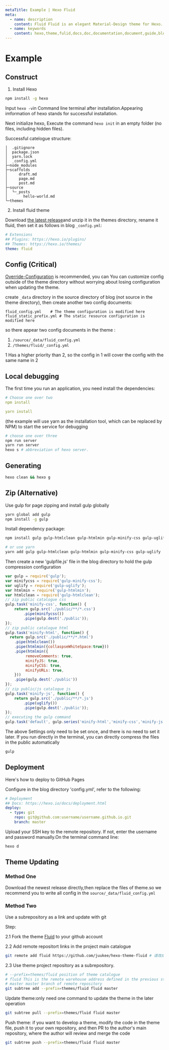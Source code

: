 ```yaml
---
metaTitle: Example | Hexo Fluid
meta:
  - name: description
    content: Fluid Fluid is an elegant Material-Design theme for Hexo. https://github.com/fluid-dev/hexo-theme-fluid
  - name: keywords
    content: hexo,theme,fulid,docs,doc,documentation,document,guide,blog,post,article
---
```


# Example

## Construct

1. Install Hexo

```bash
npm install -g hexo
```

Input `hexo -v`in Command line terminal after installation.Appearing imformation of hexo stands for successful installation.

Next initialize hexo, Execute the command `hexo init` in an empty folder (no files, including hidden files).

Successful catelogue structure:

```text
│  .gitignore
│  package.json
│  yarn.lock
│  _config.yml
├─node_modules
├─scaffolds
│     draft.md
│     page.md
│     post.md
├─source
│  └─_posts
│       hello-world.md
└─themes
```

2. Install fluid theme

Download [the latest release](https://github.com/fluid-dev/hexo-theme-fluid/releases)and unzip it in the themes directory, rename it fluid, then set it as follows in blog `_config.yml`: 

```yml
# Extensions
## Plugins: https://hexo.io/plugins/
## Themes: https://hexo.io/themes/
theme: fluid
```

## Config (Critical)

[Override-Configuration](/en/guide/#override-configuration) is recommended, you can You can customize config outside of the theme directory without worrying about losing configuration when updating the theme.

create `_data` directory in the source directory of blog (not source in the theme directory), then create another two config documents:

```
fluid_config.yml    # The theme configuration is modified here
fluid_static_prefix.yml # The static resource configuration is modified here
```

so there appear two config documents in the theme :

1. `/source/_data/fluid_config.yml`
2. `/themes/fluid/_config.yml`

1 Has a higher priority than 2, so the config in 1 will cover the config with the same name in 2

## Local debugging

The first time you run an application, you need install the dependencies:

```yml
# Choose one over two 
npm install

yarn install
```

(the example will use yarn as the installation tool, which can be replaced by NPM) to start the service for debugging

```bash
# choose one over three
npm run server
yarn run server
hexo s # abbreviation of hexo server.
```

## Generating

```bash
hexo clean && hexo g
```

## Zip (Alternative)

Use gulp for page zipping and install gulp globally

```bash
yarn global add gulp
npm install -g gulp
```

Install dependency package:

```bash
npm install gulp gulp-htmlclean gulp-htmlmin gulp-minify-css gulp-uglify --save

# or use yarn
yarn add gulp gulp-htmlclean gulp-htmlmin gulp-minify-css gulp-uglify
```

Then create a new 'gulpfile.js' file in the blog directory to hold the gulp compression configuration

```js
var gulp = require('gulp');
var minifycss = require('gulp-minify-css');
var uglify = require('gulp-uglify');
var htmlmin = require('gulp-htmlmin');
var htmlclean = require('gulp-htmlclean');
// zip public catalogue css
gulp.task('minify-css', function() {
    return gulp.src('./public/**/*.css')
        .pipe(minifycss())
        .pipe(gulp.dest('./public'));
});
// zip public catalogue html
gulp.task('minify-html', function() {
  return gulp.src('./public/**/*.html')
    .pipe(htmlclean())
    .pipe(htmlmin({collaspseWhiteSpace:true}))
    .pipe(htmlmin({
         removeComments: true,
         minifyJS: true,
         minifyCSS: true,
         minifyURLs: true,
    }))
    .pipe(gulp.dest('./public'))
});
// zip public/js catalogue js
gulp.task('minify-js', function() {
    return gulp.src('./public/**/*.js')
        .pipe(uglify())
        .pipe(gulp.dest('./public'));
});
// executing the gulp command
gulp.task('default', gulp.series('minify-html','minify-css','minify-js'));
```

The above Settings only need to be set once, and there is no need to set it later. If you run directly in the terminal, you can directly compress the files in the public automatically

```bash
gulp
```

## Deployment

Here's how to deploy to GitHub Pages

Configure in the blog directory 'config.yml', refer to the following:

```yml
# Deployment
## Docs: https://hexo.io/docs/deployment.html
deploy:
  - type: git
    repo: git@github.com:username/username.github.io.git
    branch: master
```

Upload your SSH key to the remote repository. If not, enter the username and password manually.On the terminal command line:

```bash
hexo d
```

## Theme Updating

### Method One

Download the newest release directly,then replace the files of theme.so we recommend you to write all config in the `source/_data/fluid_config.yml`

### Method Two

Use a subrepository as a link and update with git

Step:

2.1 Fork the theme [Fluid](https://github.com/fluid-dev/hexo-theme-fluid) to your github account

2.2 Add remote repositort links in the project main catalogue

```bash
git remote add fluid https://github.com/juukee/hexo-theme-fluid # 请改成自己实际的仓库地址
```

2.3 Use theme project repository as a subrepository.

```bash
# --prefix=themes/fluid position of theme catalogue
# fluid This is the remote warehouse address defined in the previous step
# master master branch of remote repository
git subtree add --prefix=themes/fluid fluid master
```

Update theme:only need one command to update the theme in the later operation

```bash
git subtree pull --prefix=themes/fluid fluid master
```

Push theme: if you want to develop a theme, modify the code in the theme file, push it to your own repository, and then PR to the author's main repository, where the author will review and merge the code

```bash
git subtree push --prefix=themes/fluid fluid master
```
